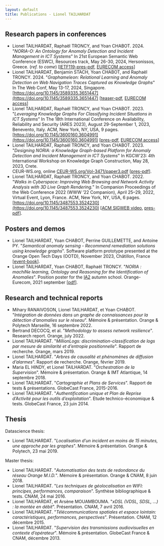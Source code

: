 ```yaml
---
layout: default
title: Publications - Lionel TAILHARDAT
---
```


## Research papers in conferences

* Lionel TAILHARDAT, Raphaël TRONCY, and Yoan CHABOT. 2024.
  "*NORIA-O: An Ontology for Anomaly Detection and Incident Management in ICT Systems*"
  In 21st European Semantic Web Conference (ESWC), Resources track, May 26-30, 2024, Hersonissos, Greece.
  (*ref. to come*) [[IETF119-pres-pdf](pubs/IETF-2024-noria-o.pdf), [EURECOM access](https://www.eurecom.fr/fr/publication/7659)]
* Lionel TAILHARDAT, Benjamin STACH, Yoan CHABOT, and Raphaël TRONCY. 2024.
  "*Graphameleon: Relational Learning and Anomaly Detection on Web Navigation Traces Captured as Knowledge Graphs*"
  In The Web Conf, May 13-17, 2024, Singapore.
  [https://doi.org/10.1145/3589335.3651447](https://doi.org/10.1145/3589335.3651447) [[teaser-pdf](pubs/TWC-2024-graphameleon-teaser.pdf), [EURECOM access](https://www.eurecom.fr/fr/publication/7478)]
* Lionel TAILHARDAT, Raphaël TRONCY, and Yoan CHABOT. 2023.
  "*Leveraging Knowledge Graphs For Classifying Incident Situations in ICT Systems*"
  In The 18th International Conference on Availability, Reliability and Security (ARES 2023), August 29-September 1, 2023, Benevento, Italy.
  ACM, New York, NY, USA, 9 pages.
  [https://doi.org/10.1145/3600160.3604991](https://doi.org/10.1145/3600160.3604991) [[pres-pdf](pubs/GRASEC-2023-noria-ad-pres.pdf), [EURECOM access](https://www.eurecom.fr/publication/7342)]
* Lionel TAILHARDAT, Raphaël TRONCY, and Yoan CHABOT. 2023.
  "*Designing NORIA: a Knowledge Graph-based Platform for Anomaly Detection and Incident Management in ICT Systems*"
  In KGCW'23: 4th International Workshop on Knowledge Graph Construction, May
  28, 2023, Crete.  
  CEUR-WS.org, online [CEUR-WS.org/Vol-3471/paper3.pdf](https://ceur-ws.org/Vol-3471/paper3.pdf) [[pres-pdf](pubs/KGCW-2023-noria-platform-pres.pdf)]. 
* Lionel TAILHARDAT, Raphaël TRONCY, and Yoan CHABOT. 2022.
  "*Walks in Cyberspace: Improving Web Browsing and Network Activity Analysis with 3D Live Graph Rendering.*"
  In Companion Proceedings of the Web Conference 2022 (WWW ’22 Companion), April 25–29, 2022, Virtual Event, Lyon, France.
  ACM, New York, NY, USA, 6 pages.
  [https://doi.org/10.1145/3487553.3524230](https://doi.org/10.1145/3487553.3524230) [[ACM SIGWEB video](https://www.youtube.com/watch?v=X9DxQZellTQ&t=2564s), [pres-pdf](pubs/TWC-2022-dynagraph-pres.pdf)].

## Posters and demos

* Lionel TAILHARDAT, Yoan CHABOT, Perrine GUILLEMETTE, and Antoine PY. "*Semantical anomaly sensing - Recommend remediation solutions using knowledge graphs*". Software platform prototype presented at the Orange Open Tech Days (OOTD), November 2023, Châtillon, France [[event-book](https://hellofuture.orange.com/app/uploads/2023/11/2023-OpenTechDays-book-demonstrations-conferences.pdf)].
* Lionel TAILHARDAT, Yoan CHABOT, Raphaël TRONCY. "*NORIA : machiNe learning, Ontology and Reasoning for the Identification of Anomalies*". Position poster for the [IA2](https://ia2.gdria.fr/) autumn school. Orange-Eurecom, 2021 september [[pdf](pubs/IA2-2021-NORIA-POSTER.pdf)].

## Research and technical reports

* Mihary RANAIVOSON, Lionel TAILHARDAT, et Yoan CHABOT. "*Intégration de données dans un graphe de connaissances pour la détection d’anomalies sur le réseau*". Mémoire & présentation. Orange & Polytech Marseille, 16 septembre 2022.
* Bertrand DECOCQ, et al. "*Methodology to assess network resilience*". Research report. Orange, july 2022.
* Lionel TAILHARDAT. "*MillionLogs: discrimination-classification de logs par mesure de similarité et d’entropie positionnelle*". Rapport de recherche. Orange, mars 2019.
* Lionel TAILHARDAT. "*Arbres de causalité et phénomènes de diffusion d’alarmes*". Rapport de recherche. Orange, février 2019.
* Maria EL HINDY, et Lionel TAILHARDAT. "*Orchestration de la Supervision*". Mémoire & présentation. Orange & IMT Atlantique, 14 septembre 2018.
* Lionel TAILHARDAT. "*Cartographie et Plans de Services*". Rapport de tests & présentations. GlobeCast France, 2015-2016.
* Lionel TAILHARDAT. "*Authentification unique et Plan de Reprise d’Activité pour les outils d’exploitation*". Etude technico-économique & tests. GlobeCast France, 23 juin 2014.

## Thesis

Datascience thesis:

* Lionel TAILHARDAT. "*Localisation d’un incident en moins de 15 minutes, une approche par les graphes*". Mémoire & présentation. Orange & Polytech, 23 mai 2019.

Master thesis:

* Lionel TAILHARDAT. "*Automatisation des tests de redondance du réseau Orange M.I.D.*". Mémoire & présentation. Orange & CNAM, 8 juin 2018.
* Lionel TAILHARDAT. "*Les techniques de géolocalisation en WIFI: principes, performances, comparaison*". Synthèse bibliographique & tests. CNAM, 24 mai 2016.
* Lionel TAILHARDAT, et Arsène MOUAMBOUMA. "*xDSL (VDSL, SDSL, ...) : la montée en débit*". Présentation. CNAM, 7 avril 2016.
* Lionel TAILHARDAT. "*Télécommunications spatiales et espace lointain: caractéristiques, performances, perspectives*". Présentation. CNAM, 12 décembre 2015.
* Lionel TAILHARDAT. "*Supervision des transmissions audiovisuelles en contexte d’opérateur*". Mémoire & présentation. GlobeCast France & CNAM, décembre 2013.
